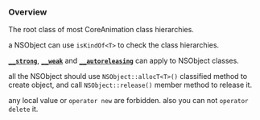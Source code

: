 ### Overview
The root class of most CoreAnimation class hierarchies.

a NSObject can use `isKindOf<T>` to check the class hierarchies.

[**`__strong`**](__strong.md), [**`__weak`**](__weak.md) and [**`__autoreleasing`**](__autoreleasing.md) can apply to NSObject classes.

all the NSObject should use `NSObject::allocT<T>()` classified method to create object, and call `NSObject::release()` member method to release it.

any local value or `operator new` are forbidden. also you can not `operator delete` it.










